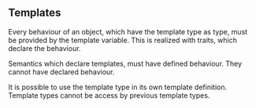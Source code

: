 ## Templates

Every behaviour of an object, which have the template type as type, must be
provided by the template variable. This is realized with traits, which declare
the behaviour.

Semantics which declare templates, must have defined behaviour. They cannot
have declared behaviour.

It is possible to use the template type in its own template definition. Template types cannot
be access by previous template types.
